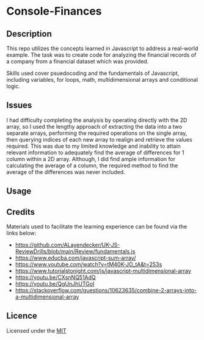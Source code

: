 # Console-Finances

## Description

This repo utilizes the concepts learned in Javascript to address a real-world example. The task was to create code for analyzing the financial records of a company from a financial dataset which was provided. 

Skills used cover psuedocoding and the fundamentals of Javascript, including variables, for loops, math, multidimensional arrays and conditional logic. 

## Issues
I had difficulty completing the analysis by operating directly with the 2D array, so I used the lengthy approach of extracting the data into a two separate arrays, performing the required operations on the single array, then querying indices of each new array to realign and retrieve the values required. This was due to my limited knowledge and inability to attain relevant information to adequately find the average of differences for 1 column within a 2D array. Although, I did find ample information for calculating the average of a column, the required method to find the average of the differences was never included. 



## Usage





## Credits

Materials used to facilitate the learning experience can be found via the links below:

- https://github.com/ALayendecker/UK-JS-ReviewDrills/blob/main/Review/fundamentals.js
- https://www.educba.com/javascript-sum-array/
- https://www.youtube.com/watch?v=tM40K-JO_tA&t=253s
- https://www.tutorialstonight.com/js/javascript-multidimensional-array
- https://youtu.be/CXsnNQ51AdQ
- https://youtu.be/QgUnJhUTGoI
- https://stackoverflow.com/questions/10623635/combine-2-arrays-into-a-multidimensional-array


## Licence

Licensed under the [MIT](./LICENSE)